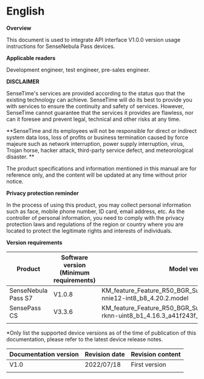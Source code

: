 # English

**Overview**

This document is used to integrate API interface V1.0.0 version usage instructions for SenseNebula Pass devices.

**Applicable readers**

Development engineer, test engineer, pre-sales engineer.

**DISCLAIMER**

SenseTime's services are provided according to the status quo that the existing technology can achieve. SenseTime will do its best to provide you with services to ensure the continuity and safety of services. However, SenseTime cannot guarantee that the services it provides are flawless, nor can it foresee and prevent legal, technical and other risks at any time.

**SenseTime and its employees will not be responsible for direct or indirect system data loss, loss of profits or business termination caused by force majeure such as network interruption, power supply interruption, virus, Trojan horse, hacker attack, third-party service defect, and meteorological disaster. **

The product specifications and information mentioned in this manual are for reference only, and the content will be updated at any time without prior notice.

**Privacy protection reminder**

In the process of using this product, you may collect personal information such as face, mobile phone number, ID card, email address, etc. As the controller of personal information, you need to comply with the privacy protection laws and regulations of the region or country where you are located to protect the legitimate rights and interests of individuals.

**Version requirements**

| **Product**         | Software version (Minimum requirements) | **Model version**                                            |
| ------------------- | ---------------- | ------------------------------------------------------------ |
| SenseNebula Pass S7 | V1.0.8           | KM_feature_Feature_R50_BGR_Surveillance_nnie_nart_hisvp-nnie12-int8_b8_4.20.2.model |
| SensePass CS        | V3.3.6           | KM_feature_Feature_R50_BGR_Surveillance_rv0522_nart_rv-rknn-uint8_b1_4.16.3_a41f243f_20210607.model |
|                     |                  |                                                              |

*Only list the supported device versions as of the time of publication of this documentation, please refer to the latest device release notes.

| **Documentation version** | **Revision date** | **Revision content** |
| ------------------------- | ----------------- | -------------------- |
| V1.0                      | 2022/07/18        | First version        |
|                           |                   |                      |

